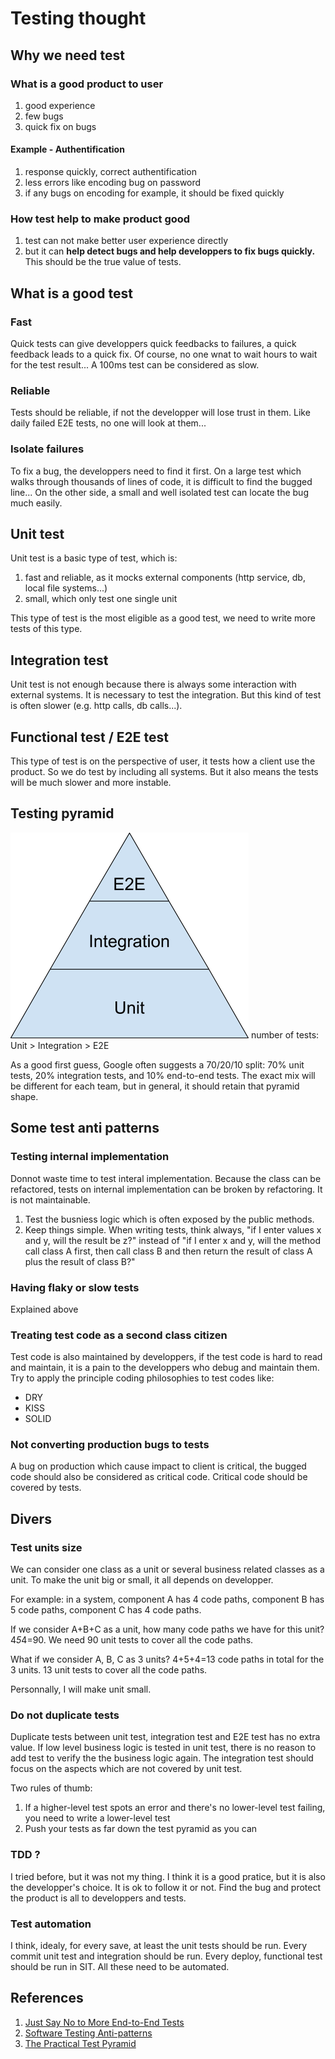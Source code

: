 # Testing thought
## Why we need test
### What is a good product to user
1. good experience
2. few bugs
3. quick fix on bugs

#### Example - Authentification
1. response quickly, correct authentification
2. less errors like encoding bug on password
3. if any bugs on encoding for example, it should be fixed quickly

### How test help to make product good
1. test can not make better user experience directly
2. but it can __help detect bugs and help developpers to fix bugs quickly.__ This should be the true value of tests.

## What is a good test
### Fast
Quick tests can give developpers quick feedbacks to failures, a quick feedback leads to a quick fix. Of course, no one wnat to wait hours to wait for the test result... A 100ms test can be considered as slow.

### Reliable
Tests should be reliable, if not the developper will lose trust in them. Like daily failed E2E tests, no one will look at them...

### Isolate failures
To fix a bug, the developpers need to find it first. On a large test which walks through thousands of lines of code, it is difficult to find the bugged line... On the other side, a small and well isolated test can locate the bug much easily.

## Unit test
Unit test is a basic type of test, which is:
1. fast and reliable, as it mocks external components (http service, db, local file systems...)
2. small, which only test one single unit

This type of test is the most eligible as a good test, we need to write more tests of this type. 

## Integration test
Unit test is not enough because there is always some interaction with external systems. It is necessary to test the integration. But this kind of test is often slower (e.g. http calls, db calls...).

## Functional test / E2E test
This type of test is on the perspective of user, it tests how a client use the product. So we do test by including all systems. But it also means the tests will be much slower and more instable.

## Testing pyramid
![test_pyramid](../resources/tests_pyramid.png)
number of tests: Unit > Integration > E2E

As a good first guess, Google often suggests a 70/20/10 split: 70% unit tests, 20% integration tests, and 10% end-to-end tests. The exact mix will be different for each team, but in general, it should retain that pyramid shape.

## Some test anti patterns
### Testing internal implementation
Donnot waste time to test interal implementation. Because the class can be refactored, tests on internal implementation can be broken by refactoring. It is not maintainable.
1. Test the busniess logic which is often exposed by the public methods.
2. Keep things simple. When writing tests, think always, "if I enter values x and y, will the result be z?" instead of "if I enter x and y, will the method call class A first, then call class B and then return the result of class A plus the result of class B?"

### Having flaky or slow tests
Explained above

### Treating test code as a second class citizen
Test code is also maintained by developpers, if the test code is hard to read and maintain, it is a pain to the developpers who debug and maintain them. Try to apply the principle coding philosophies to test codes like:
- DRY
- KISS
- SOLID

### Not converting production bugs to tests
A bug on production which cause impact to client is critical, the bugged code should also be considered as critical code. Critical code should be covered by tests.

## Divers
### Test units size
We can consider one class as a unit or several business related classes as a unit. To make the unit big or small, it all depends on developper.

For example: in a system, component A has 4 code paths, component B has 5 code paths, component C has 4 code paths.

If we consider A+B+C as a unit, how many code paths we have for this unit? 4*5*4=90. We need 90 unit tests to cover all the code paths.

What if we consider A, B, C as 3 units? 4+5+4=13 code paths in total for the 3 units. 13 unit tests to cover all the code paths.

Personnally, I will make unit small.

### Do not duplicate tests
Duplicate tests between unit test, integration test and E2E test has no extra value. If low level business logic is tested in unit test, there is no reason to add test to verify the the business logic again. The integration test should focus on the aspects which are not covered by unit test.

Two rules of thumb:
1. If a higher-level test spots an error and there's no lower-level test failing, you need to write a lower-level test
2. Push your tests as far down the test pyramid as you can 

### TDD ?
I tried before, but it was not my thing. I think it is a good pratice, but it is also the developper's choice. It is ok to follow it or not. Find the bug and protect the product is all to developpers and tests.

### Test automation
I think, idealy, for every save, at least the unit tests should be run. Every commit unit test and integration should be run. Every deploy, functional test should be run in SIT. All these need to be automated.

## References
1. [Just Say No to More End-to-End Tests](https://testing.googleblog.com/2015/04/just-say-no-to-more-end-to-end-tests.html)
2. [Software Testing Anti-patterns](https://blog.codepipes.com/testing/software-testing-antipatterns.html)
3. [The Practical Test Pyramid](https://martinfowler.com/articles/practical-test-pyramid.html)